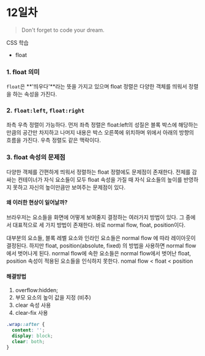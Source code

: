 # 12일차

> Don't forget to code your dream.

CSS 학습

- float

### 1. float 의미

`float`은 **'띄우다'**라는 뜻을 가지고 있으며 float 정렬은 다양한 객체를 띄워서 정렬을 하는 속성을 가진다.

### 2. `float:left`, `float:right`

좌측 우측 정렬이 가능하다. 먼저 좌측 정렬은 float:left의 성질은 블록 박스에 해당하는 만큼의 공간만 차지하고 나머지 내용은 박스 오른쪽에 위치하며 위에서 아래의 방향의 흐름을 가진다. 우측 정렬도 같은 맥락이다.

### 3. float 속성의 문제점

다양한 객체를 간편하게 띄워서 정렬하는 float 정렬에도 문제점이 존재한다. 전체를 감싸는 컨테이너가 자식 요소들이 모두 float 속성을 가질 때 자식 요소들의 높이를 반영하지 못하고 자신의 높이만큼만 보여주는 문제점이 있다.

#### 왜 이러한 현상이 일어날까?

브라우저는 요소들을 화면에 어떻게 보여줄지 결정하는 여러가지 방법이 있다. 그 중에서 대표적으로 세 가지 방법이 존재한다. 바로 normal flow, float, position이다.

대부분의 요소들, 블록 레벨 요소와 인라인 요소들은 normal flow 에 따라 레이아웃이 결정된다. 하지만 float, position(absolute, fixed) 의 방법을 사용하면 normal flow 에서 벗어나게 된다. normal flow에 속한 요소들은 normal flow에서 벗어난 float, position 속성이 적용된 요소들을 인식하지 못한다. nomal flow < float < position

#### 해결방법

1. overflow:hidden;
2. 부모 요소의 높이 값을 지정 (비추)
3. clear 속성 사용
4. clear-fix 사용

```css
.wrap::after {
  content: '';
  display: block;
  clear: both;
}
```
